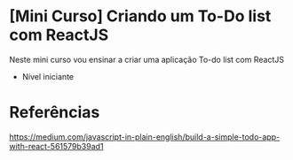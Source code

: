 # [Mini Curso] Criando um To-Do list com ReactJS

Neste mini curso vou ensinar a criar uma aplicação To-do list com ReactJS

* Nível iniciante

# Referências

https://medium.com/javascript-in-plain-english/build-a-simple-todo-app-with-react-561579b39ad1
